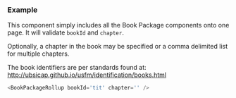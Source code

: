 
### Example

This component simply includes all the Book Package components onto
one page. It will validate `bookId` and `chapter`.

Optionally, a chapter in the book may be specified or a comma delimited list for multiple chapters.

The book identifiers are per standards found at:
http://ubsicap.github.io/usfm/identification/books.html

```js
<BookPackageRollup bookId='tit' chapter='' />
```


